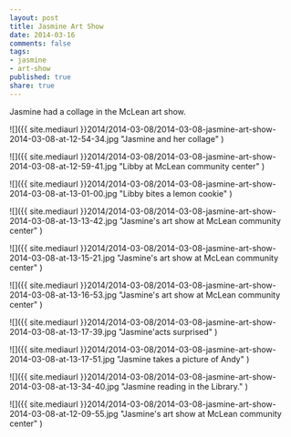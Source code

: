 ```yaml
---
layout: post
title: Jasmine Art Show
date: 2014-03-16
comments: false
tags:
- jasmine
- art-show
published: true
share: true
---
```

Jasmine had a collage in the McLean art show.

![]({{ site.mediaurl }}2014/2014-03-08/2014-03-08-jasmine-art-show-2014-03-08-at-12-54-34.jpg "Jasmine and her collage" )

![]({{ site.mediaurl }}2014/2014-03-08/2014-03-08-jasmine-art-show-2014-03-08-at-12-59-41.jpg "Libby at McLean community center" )

![]({{ site.mediaurl }}2014/2014-03-08/2014-03-08-jasmine-art-show-2014-03-08-at-13-01-00.jpg "Libby bites a lemon cookie" )

![]({{ site.mediaurl }}2014/2014-03-08/2014-03-08-jasmine-art-show-2014-03-08-at-13-13-42.jpg "Jasmine's art show at McLean community center" )

![]({{ site.mediaurl }}2014/2014-03-08/2014-03-08-jasmine-art-show-2014-03-08-at-13-15-21.jpg "Jasmine's art show at McLean community center" )

![]({{ site.mediaurl }}2014/2014-03-08/2014-03-08-jasmine-art-show-2014-03-08-at-13-16-53.jpg "Jasmine's art show at McLean community center" )

![]({{ site.mediaurl }}2014/2014-03-08/2014-03-08-jasmine-art-show-2014-03-08-at-13-17-39.jpg "Jasmine'acts surprised" )

![]({{ site.mediaurl }}2014/2014-03-08/2014-03-08-jasmine-art-show-2014-03-08-at-13-17-51.jpg "Jasmine takes a picture of Andy" )

![]({{ site.mediaurl }}2014/2014-03-08/2014-03-08-jasmine-art-show-2014-03-08-at-13-34-40.jpg "Jasmine reading in the Library." )

![]({{ site.mediaurl }}2014/2014-03-08/2014-03-08-jasmine-art-show-2014-03-08-at-12-09-55.jpg "Jasmine's art show at McLean community center" )
